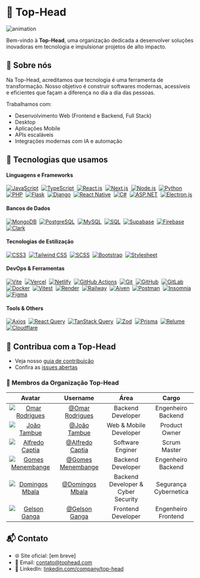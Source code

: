 # 🎯 Top-Head

<img src="https://user-images.githubusercontent.com/59142372/235149067-eff90953-4669-43ab-a986-3a6c4d845f0b.gif" alt="animation" />

Bem-vindo à **Top-Head**, uma organização dedicada a desenvolver soluções inovadoras em tecnologia e impulsionar projetos de alto impacto.

## 🚀 Sobre nós

Na Top-Head, acreditamos que tecnologia é uma ferramenta de transformação. Nosso objetivo é construir softwares modernas, acessíveis e eficientes que façam a diferença no dia a dia das pessoas.

Trabalhamos com:

- Desenvolvimento Web (Frontend e Backend, Full Stack)
- Desktop
- Aplicações Mobile
- APIs escaláveis
- Integrações modernas com IA e automação

## 🧠 Tecnologias que usamos

#### **Linguagens e Frameworks**

[![JavaScript](https://img.shields.io/badge/JavaScript-%23F7DF1E.svg?logo=javascript\&logoColor=black)](#) 
[![TypeScript](https://img.shields.io/badge/TypeScript-%23007ACC.svg?logo=typescript\&logoColor=white)](#) 
[![React.js](https://img.shields.io/badge/React.js-%2361DAFB.svg?logo=react\&logoColor=black)](#) 
[![Next.js](https://img.shields.io/badge/Next.js-%23000000.svg?logo=next.js\&logoColor=white)](#) 
[![Node.js](https://img.shields.io/badge/Node.js-%23339933.svg?logo=nodedotjs\&logoColor=white)](#) 
[![Python](https://img.shields.io/badge/Python-%233776AB.svg?logo=python\&logoColor=white)](#) 
[![PHP](https://img.shields.io/badge/PHP-%23777BB4.svg?logo=php\&logoColor=white)](#) 
[![Flask](https://img.shields.io/badge/Flask-%23000.svg?logo=flask\&logoColor=white)](#) 
[![Django](https://img.shields.io/badge/Django-%23092E20.svg?logo=django\&logoColor=white)](#) 
[![React Native](https://img.shields.io/badge/React_Native-%2361DAFB.svg?logo=react\&logoColor=black)](#) 
[![C#](https://img.shields.io/badge/C%23-%23239120.svg?logo=c-sharp\&logoColor=white)](#) 
[![ASP.NET](https://img.shields.io/badge/ASP.NET-%230078D7.svg?logo=dotnet\&logoColor=white)](#) 
[![Electron.js](https://img.shields.io/badge/Electron.js-%2320232a.svg?logo=electron\&logoColor=white)](#) 


#### **Bancos de Dados**

[![MongoDB](https://img.shields.io/badge/MongoDB-%2347A248.svg?logo=mongodb\&logoColor=white)](#) 
[![PostgreSQL](https://img.shields.io/badge/PostgreSQL-%23336791.svg?logo=postgresql\&logoColor=white)](#) 
[![MySQL](https://img.shields.io/badge/MySQL-%234479A1.svg?logo=mysql\&logoColor=white)](#) 
[![SQL](https://img.shields.io/badge/SQL-%230074C1.svg?logo=sqlite\&logoColor=white)](#) 
[![Supabase](https://img.shields.io/badge/Supabase-%2300E39F.svg?logo=supabase\&logoColor=white)](#) 
[![Firebase](https://img.shields.io/badge/Firebase-%23039BE5.svg?logo=firebase\&logoColor=white)](#) 
[![Clark](https://img.shields.io/badge/Clark-%23000000.svg?logo=data\&logoColor=white)](#) 

#### **Tecnologias de Estilização**

[![CSS3](https://img.shields.io/badge/CSS3-%231572B6.svg?logo=css3\&logoColor=white)](#) 
[![Tailwind CSS](https://img.shields.io/badge/Tailwind_CSS-%2306B6D4.svg?logo=tailwindcss\&logoColor=white)](#) 
[![SCSS](https://img.shields.io/badge/SCSS-%23CC6699.svg?logo=sass\&logoColor=white)](#) 
[![Bootstrap](https://img.shields.io/badge/Bootstrap-%237952B3.svg?logo=bootstrap\&logoColor=white)](#) 
[![Stylesheet](https://img.shields.io/badge/Stylesheet-%23000000.svg?logo=stylelint\&logoColor=white)](#)

#### **DevOps & Ferramentas**

[![Vite](https://img.shields.io/badge/Vite-%23646CFF.svg?logo=vite\&logoColor=white)](#) 
[![Vercel](https://img.shields.io/badge/Vercel-%23000000.svg?logo=vercel\&logoColor=white)](#) 
[![Netlify](https://img.shields.io/badge/Netlify-%2300C7B7.svg?logo=netlify\&logoColor=white)](#) 
[![GitHub Actions](https://img.shields.io/badge/GitHub_Actions-%232671E5.svg?logo=githubactions\&logoColor=white)](#) 
[![Git](https://img.shields.io/badge/Git-%23F05033.svg?logo=git\&logoColor=white)](#) 
[![GitHub](https://img.shields.io/badge/GitHub-%23181717.svg?logo=github\&logoColor=white)](#) 
[![GitLab](https://img.shields.io/badge/GitLab-%23FC6D26.svg?logo=gitlab\&logoColor=white)](#) 
[![Docker](https://img.shields.io/badge/Docker-%230db7ed.svg?logo=docker\&logoColor=white)](#) 
[![Vitest](https://img.shields.io/badge/Vitest-%23252525.svg?logo=vitest\&logoColor=yellow)](#) 
[![Render](https://img.shields.io/badge/Render-%2300C7B7.svg?logo=render\&logoColor=white)](#) 
[![Railway](https://img.shields.io/badge/Railway-%230B0D0E.svg?logo=railway\&logoColor=white)](#) 
[![Aiven](https://img.shields.io/badge/Aiven-%23EF3AAB.svg?logo=aiven\&logoColor=white)](#) 
[![Postman](https://img.shields.io/badge/Postman-%23FF6C37.svg?logo=postman\&logoColor=white)](#) 
[![Insomnia](https://img.shields.io/badge/Insomnia-%233841D9.svg?logo=insomnia\&logoColor=white)](#) 
[![Figma](https://img.shields.io/badge/Figma-%23F24E1E.svg?logo=figma\&logoColor=white)](#)

#### **Tools & Others**

[![Axios](https://img.shields.io/badge/Axios-%230072C6.svg?logo=axios\&logoColor=white)](#) 
[![React Query](https://img.shields.io/badge/React_Query-%23FF4154.svg?logo=reactquery\&logoColor=white)](#) 
[![TanStack Query](https://img.shields.io/badge/TanStack_Query-%23FF4154.svg?logo=reactquery\&logoColor=white)](#) 
[![Zod](https://img.shields.io/badge/Zod-%23000000.svg?logo=zod\&logoColor=white)](#) 
[![Prisma](https://img.shields.io/badge/Prisma-%23004B50.svg?logo=prisma\&logoColor=white)](#) 
[![Relume](https://img.shields.io/badge/Relume-%23111111.svg?logo=data\&logoColor=white)](#) 
[![Cloudflare](https://img.shields.io/badge/Cloudflare-%23F38020.svg?logo=cloudflare\&logoColor=white)](#) 

## 🤝 Contribua com a Top-Head

- Veja nosso [guia de contribuição](https://github.com/Top-Head/CONTRIBUTING.md)
- Confira as [issues abertas](https://github.com/Top-Head/issues)

### 👥 Membros da Organização Top‑Head

|                                                  Avatar                                                  |                        Username                        |                Área                |           Cargo           |
| :------------------------------------------------------------------------------------------------------: | :----------------------------------------------------: | :--------------------------------: | :-----------------------: |
|      [![Omar Rodrigues](https://github.com/omariscode.png?size=100)](https://github.com/omariscode)      |    [@Omar Rodrigues](https://github.com/omariscode)    |        Backend Developer       |            Engenheiro Backend          |
|       [![João Tambue](https://github.com/joao-tambue.png?size=100)](https://github.com/joao-tambue)      |     [@João Tambue](https://github.com/joao-tambue)     |       Web & Mobile Developer       |            Product Owner            |
| [![Alfredo Captia](https://github.com/Alfredo-capitia.png?size=100)](https://github.com/Alfredo-capitia) |  [@Alfredo Captia](https://github.com/Alfredo-capitia) |         Software Enginer|   Scrum Master    |
| [![Gomes Menembange](https://github.com/GomesMenembage.png?size=100)](https://github.com/GomesMenembage) | [@Gomes Menembange](https://github.com/GomesMenembage) |          Backend Developer         |     Engenheiro Backend    |
| [![Domingos Mbala](https://github.com/Black-machine09.png?size=100)](https://github.com/Black-machine09) |  [@Domingos Mbala](https://github.com/Black-machine09) | Backend Developer & Cyber Security | Segurança Cybernetica |
| [![Gelson Ganga](https://github.com/gelsonganga1.png?size=100)](https://github.com/gelsonganga1) |  [@Gelson Ganga](https://github.com/gelsonganga1) | Frontend Developer | Engenheiro Frontend |


## 📬 Contato

- 🌐 Site oficial: [em breve]
- 📧 Email: contato@tophead.com
- 💼 LinkedIn: [linkedin.com/company/top-head](https://linkedin.com/company/top-head)

